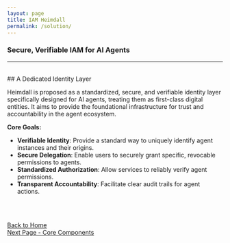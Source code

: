 ```yaml
---
layout: page
title: IAM Heimdall
permalink: /solution/
---
```

### Secure, Verifiable IAM for AI Agents
---

<br>
## A Dedicated Identity Layer

Heimdall is proposed as a standardized, secure, and verifiable identity layer specifically designed for AI agents, treating them as first-class digital entities. It aims to provide the foundational infrastructure for trust and accountability in the agent ecosystem.

**Core Goals:**

- **Verifiable Identity**: Provide a standard way to uniquely identify agent instances and their origins.  
- **Secure Delegation**: Enable users to securely grant specific, revocable permissions to agents.
- **Standardized Authorization**: Allow services to reliably verify agent permissions.
- **Transparent Accountability**: Facilitate clear audit trails for agent actions.
    


<br><br>

[Back to Home](./index.md)<br>
[Next Page - Core Components](./CoreComponents.md)